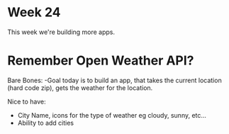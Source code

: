 # Week 24

This week we're building more apps. 

# Remember Open Weather API? 

Bare Bones: 
-Goal today is to build an app, that takes the current location (hard code zip), gets the weather for the location. 

Nice to have: 
- City Name, icons for the type of weather eg cloudy, sunny, etc... 
- Ability to add cities 
